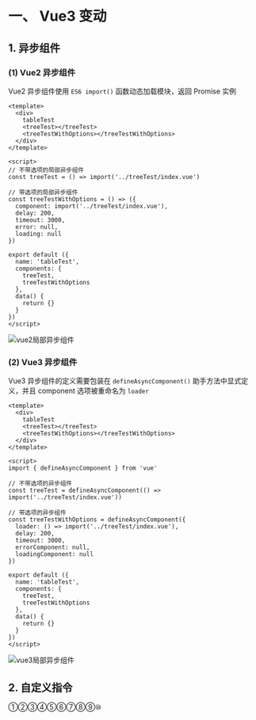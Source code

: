 # 一、 Vue3 变动

## 1. 异步组件

### (1) Vue2 异步组件

Vue2 异步组件使用 `ES6 import()` 函数动态加载模块，返回 Promise 实例

```vue
<template>
  <div>
    tableTest
    <treeTest></treeTest>
    <treeTestWithOptions></treeTestWithOptions>
  </div> 
</template>

<script>
// 不带选项的局部异步组件
const treeTest = () => import('../treeTest/index.vue')

// 带选项的局部异步组件
const treeTestWithOptions = () => ({
  component: import('../treeTest/index.vue'),
  delay: 200,
  timeout: 3000,
  error: null,
  loading: null
})

export default ({
  name: 'tableTest',
  components: {
    treeTest,
    treeTestWithOptions
  },
  data() {
    return {}
  }
})
</script>
```

![vue2局部异步组件]()

### (2) Vue3 异步组件

Vue3 异步组件的定义需要包装在 `defineAsyncComponent()` 助手方法中显式定义，并且 component 选项被重命名为 `loader`

```vue
<template>
  <div>
    tableTest
    <treeTest></treeTest>
    <treeTestWithOptions></treeTestWithOptions>
  </div> 
</template>

<script>
import { defineAsyncComponent } from 'vue'

// 不带选项的异步组件
const treeTest = defineAsyncComponent(() => import('../treeTest/index.vue'))

// 带选项的异步组件
const treeTestWithOptions = defineAsyncComponent({
  loader: () => import('../treeTest/index.vue'),
  delay: 200,
  timeout: 3000,
  errorComponent: null,
  loadingComponent: null
})

export default ({
  name: 'tableTest',
  components: {
    treeTest,
    treeTestWithOptions
  },
  data() {
    return {}
  }
})
</script>
```

![vue3局部异步组件]()

## 2. 自定义指令



①②③④⑤⑥⑦⑧⑨⑩
